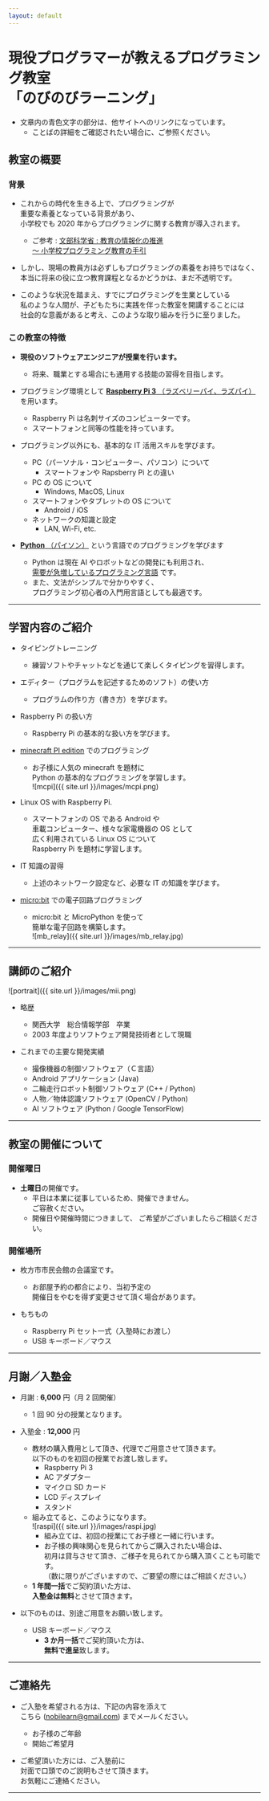 ```yaml
---
layout: default
---
```


# 現役プログラマーが教えるプログラミング教室<br>「のびのびラーニング」

* 文章内の青色文字の部分は、他サイトへのリンクになっています。
	* ことばの詳細をご確認されたい場合に、ご参照ください。

## 教室の概要

### 背景

* これからの時代を生きる上で、プログラミングが  
重要な素養となっている背景があり、  
小学校でも 2020 年からプログラミングに関する教育が導入されます。
	* ご参考 : [文部科学省 : 教育の情報化の推進<br>〜 小学校プログラミング教育の手引](http://www.mext.go.jp/a_menu/shotou/zyouhou/detail/1403162.htm)

* しかし、現場の教員方は必ずしもプログラミングの素養をお持ちではなく、  
本当に将来の役に立つ教育課程となるかどうかは、まだ不透明です。

* このような状況を踏まえ、すでにプログラミングを生業としている  
私のような人間が、子どもたちに実践を伴った教室を開講することには  
社会的な意義があると考え、このような取り組みを行うに至りました。

### この教室の特徴

* **現役のソフトウェアエンジニアが授業を行います。**
	* 将来、職業とする場合にも通用する技能の習得を目指します。

* プログラミング環境として [**Raspberry Pi 3** （ラズベリーパイ、ラズパイ）](https://www.raspberrypi.org/) を用います。
	* Raspberry Pi は名刺サイズのコンピューターです。
	* スマートフォンと同等の性能を持っています。

* プログラミング以外にも、基本的な IT 活用スキルを学びます。
	* PC（パーソナル・コンピューター、パソコン）について
		* スマートフォンや Rapsberry Pi との違い
	* PC の OS について
		* Windows, MacOS, Linux
	* スマートフォンやタブレットの OS について
		* Android / iOS
	* ネットワークの知識と設定
		* LAN, Wi-Fi, etc.

* [**Python** （パイソン）](https://www.python.jp/) という言語でのプログラミングを学びます
	* Python は現在 AI やロボットなどの開発にも利用され、  
	[需要が急増しているプログラミング言語](https://news.mynavi.jp/article/20190121-758655/) です。
	* また、文法がシンプルで分かりやすく、  
	プログラミング初心者の入門用言語としても最適です。

---

## 学習内容のご紹介

* タイピングトレーニング
	* 練習ソフトやチャットなどを通じて楽しくタイピングを習得します。

* エディター（プログラムを記述するためのソフト）の使い方
	* プログラムの作り方（書き方）を学びます。

* Raspberry Pi の扱い方
	* Raspberry Pi の基本的な扱い方を学びます。

* [minecraft PI edition](https://projects.raspberrypi.org/en/projects/getting-started-with-minecraft-pi/5) でのプログラミング
	* お子様に人気の minecraft を題材に  
	Python の基本的なプログラミングを学習します。  
	![mcpi]({{ site.url }}/images/mcpi.png)

* Linux OS with Raspberry Pi.
	* スマートフォンの OS である Android や  
	車載コンピューター、様々な家電機器の OS として  
	広く利用されている Linux OS について  
	Raspberry Pi を題材に学習します。

* IT 知識の習得
	* 上述のネットワーク設定など、必要な IT の知識を学びます。

* [micro:bit](https://microbit.org/ja/) での電子回路プログラミング
	* micro:bit と MicroPython を使って  
	簡単な電子回路を構築します。  
	![mb_relay]({{ site.url }}/images/mb_relay.jpg)

---

## 講師のご紹介

![portrait]({{ site.url }}/images/mii.png)

* 略歴
	* 関西大学　総合情報学部　卒業
	* 2003 年度よりソフトウェア開発技術者として現職

* これまでの主要な開発実績
	* 撮像機器の制御ソフトウェア（Ｃ言語）
	* Android アプリケーション (Java)
	* 二輪走行ロボット制御ソフトウェア (C++ / Python)
	* 人物／物体認識ソフトウェア (OpenCV / Python)
	* AI ソフトウェア (Python / Google TensorFlow)

---

## 教室の開催について

### 開催曜日

* **土曜日**の開催です。
	* 平日は本業に従事しているため、開催できません。  
	ご容赦ください。
	* 開催日や開催時間につきまして、
	ご希望がございましたらご相談ください。

### 開催場所

* 枚方市市民会館の会議室です。
	* お部屋予約の都合により、当初予定の  
	開催日をやむを得ず変更させて頂く場合があります。

* もちもの
	* Raspberry Pi セット一式（入塾時にお渡し）
	* USB キーボード／マウス

---

## 月謝／入塾金

* 月謝 : **6,000** 円（月 2 回開催）
	* 1 回 90 分の授業となります。

* 入塾金 : **12,000** 円
	* 教材の購入費用として頂き、代理でご用意させて頂きます。  
	以下のものを初回の授業でお渡し致します。
		* Raspberry Pi 3
		* AC アダプター
		* マイクロ SD カード
		* LCD ディスプレイ
		* スタンド
	* 組み立てると、このようになります。  
	![raspi]({{ site.url }}/images/raspi.jpg)
		* 組み立ては、初回の授業にてお子様と一緒に行います。
		* お子様の興味関心を見られてからご購入されたい場合は、  
		初月は貸与させて頂き、ご様子を見られてから購入頂くことも可能です。  
		（数に限りがございますので、ご要望の際にはご相談ください。）
	* **1 年間一括**でご契約頂いた方は、  
	**入塾金は無料**とさせて頂きます。

* 以下のものは、別途ご用意をお願い致します。
	* USB キーボード／マウス
		* **3 か月一括**でご契約頂いた方は、  
		**無料で進呈**致します。

---

## ご連絡先

* ご入塾を希望される方は、下記の内容を添えて  
こちら (nobilearn@gmail.com) までメールください。
	* お子様のご年齢
	* 開始ご希望月

* ご希望頂いた方には、ご入塾前に  
対面で口頭でのご説明もさせて頂きます。  
お気軽にご連絡ください。

---
